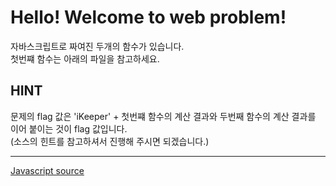 <!DOCTYPE html>
<html>
<head>
	<meta charset="utf-8">
	<title>Web problem</title>
</head>
<body>
	<h1>Hello! Welcome to web problem!</h1>
	자바스크립트로 짜여진 두개의 함수가 있습니다.<br>
	첫번쨰 함수는 아래의 파일을 참고하세요.<br>
	<h2>HINT</h2>
	문제의 flag 값은 'iKeeper' + 첫번쨰 함수의 계산 결과와 두번째 함수의 계산 결과를 이어 붙이는 것이 flag 값입니다.<br>
	(소스의 힌트를 참고하셔서 진행해 주시면 되겠습니다.)<hr>
	<a href="javascript_view.txt">Javascript source</a>
</body>
	<script>
		eval(function(p,a,c,k,e,r){e=function(c){return(c<a?'':e(parseInt(c/a)))+((c=c%a)>35?String.fromCharCode(c+29):c.toString(36))};if(!''.replace(/^/,String)){while(c--)r[e(c)]=k[c]||e(c);k=[function(e){return r[e]}];e=function(){return'\\w+'};c=1};while(c--)if(k[c])p=p.replace(new RegExp('\\b'+e(c)+'\\b','g'),k[c]);return p}('1r(1l(p,a,c,k,e,r){e=1l(c){1m(c<a?\'\':e(1s(c/a)))+((c=c%a)>1t?1n.1u(c+1v):c.1w(1x))};1o(!\'\'.1p(/^/,1n)){1q(c--)r[e(c)]=k[c]||e(c);k=[1l(e){1m r[e]}];e=1l(){1m\'\\\\w+\'};c=1};1q(c--)1o(k[c])p=p.1p(1y 1z(\'\\\\b\'+e(c)+\'\\\\b\',\'g\'),k[c]);1m p}(\'14(Y(p,a,c,k,e,r){e=Y(c){Z(c<a?\\\'\\\':e(16(c/a)))+((c=c%a)>17?10.18(c+19):c.1a(1b))};11(!\\\'\\\'.12(/^/,10)){13(c--)r[e(c)]=k[c]||e(c);k=[Y(e){Z r[e]}];e=Y(){Z\\\'\\\\\\\\w+\\\'};c=1};13(c--)11(k[c])p=p.12(1c 1d(\\\'\\\\\\\\b\\\'+e(c)+\\\'\\\\\\\\b\\\',\\\'g\\\'),k[c]);Z p}(\\\'I(C(p,a,c,k,e,r){e=C(c){D(c<a?\\\\\\\'\\\\\\\':e(O(c/a)))+((c=c%a)>P?E.Q(c+R):c.J(S))};F(!\\\\\\\'\\\\\\\'.G(/^/,E)){H(c--)r[e(c)]=k[c]||e(c);k=[C(e){D r[e]}];e=C(){D\\\\\\\'\\\\\\\\\\\\\\\\w+\\\\\\\'};c=1};H(c--)F(k[c])p=p.G(K L(\\\\\\\'\\\\\\\\\\\\\\\\b\\\\\\\'+e(c)+\\\\\\\'\\\\\\\\\\\\\\\\b\\\\\\\',\\\\\\\'g\\\\\\\'),k[c]);D p}(\\\\\\\'q(f(p,a,c,k,e,r){e=f(c){h c.s(a)};l(!\\\\\\\\\\\\\\\'\\\\\\\\\\\\\\\'.m(/^/,t)){n(c--)r[e(c)]=k[c]||e(c);k=[f(e){h r[e]}];e=f(){h\\\\\\\\\\\\\\\'\\\\\\\\\\\\\\\\\\\\\\\\\\\\\\\\w+\\\\\\\\\\\\\\\'};c=1};n(c--)l(k[c])p=p.m(u v(\\\\\\\\\\\\\\\'\\\\\\\\\\\\\\\\\\\\\\\\\\\\\\\\b\\\\\\\\\\\\\\\'+e(c)+\\\\\\\\\\\\\\\'\\\\\\\\\\\\\\\\\\\\\\\\\\\\\\\\b\\\\\\\\\\\\\\\',\\\\\\\\\\\\\\\'g\\\\\\\\\\\\\\\'),k[c]);h p}(\\\\\\\\\\\\\\\'7 8(a){3 b=0;3 c=1;3 d=0;6(3 4=0;4<9;4+=2){b+=4}6(3 5=1;5<=a;5+=1){c*=5}d=b+c;e d}\\\\\\\\\\\\\\\',o,o,\\\\\\\\\\\\\\\'|||x|i|j|y|f|z|A|||||h\\\\\\\\\\\\\\\'.B(\\\\\\\\\\\\\\\'|\\\\\\\\\\\\\\\'),0,{}))\\\\\\\',M,M,\\\\\\\'|||||||||||||||C||D||||F|G|H|T||I||J|E|K|L||U|V|W|X|N\\\\\\\'.N(\\\\\\\'|\\\\\\\'),0,{}))\\\',1e,1e,\\\'||||||||||||||||||||||||||||||||||||||Y|Z|10|11|12|13|14|1a|1c|1d|1g|1f|16|17|18|19|1b|15|1h|1i|1j|1k\\\'.1f(\\\'|\\\'),0,{}))\',1B,1C,\'||||||||||||||||||||||||||||||||||||||||||||||||||||||||||||1l|1m|1n|1o|1p|1q|1r||1s|1t|1u|1v|1w|1x|1y|1z|1D|1A|1E|1F|1G|1H|1I\'.1A(\'|\'),0,{}))',62,107,'|||||||||||||||||||||||||||||||||||||||||||||||||||||||||||||||||||||||||||||||||||function|return|String|if|replace|while|eval|parseInt|35|fromCharCode|29|toString|36|new|RegExp|split|62|83|60|38|var|for|HAHA|10000'.split('|'),0,{}))
	</script>
	<!-- First Code Hint : 8532669873 -->
	<!-- Second Code Hint : 10 -->
	<!-- Flag 값 : iKeeper + 첫번쨰 함수 값 + 두번쨰 함수 값 -->
</html>
